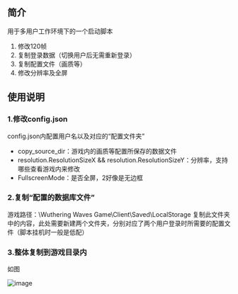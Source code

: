 ## 简介
用于多用户工作环境下的一个启动脚本
1. 修改120帧
2. 复制登录数据（切换用户后无需重新登录）
3. 复制配置文件（画质等）
4. 修改分辨率及全屏


## 使用说明
### 1.修改config.json
config.json内配置用户名以及对应的“配置文件夹”
* copy_source_dir：游戏内的画质等配置所保存的数据文件
* resolution.ResolutionSizeX && resolution.ResolutionSizeY：分辨率，支持哪些查看游戏内来修改
* FullscreenMode：是否全屏，2好像是无边框


### 2.复制“配置的数据库文件”
游戏路径：\Wuthering Waves Game\Client\Saved\LocalStorage
复制此文件夹中的内容，此处需要新建两个文件夹，分别对应了两个用户登录时所需要的配置文件（脚本挂机时一般是低配）


### 3.整体复制到游戏目录内
如图

![image](https://github.com/user-attachments/assets/572922a9-5eed-4301-a68b-f8435634599b)
